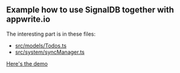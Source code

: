 ## Example how to use SignalDB together with appwrite.io

The interesting part is in these files:
* [src/models/Todos.ts](https://github.com/maxnowack/signaldb/blob/main/examples/appwrite/src/models/Todos.ts)
* [src/system/syncManager.ts](https://github.com/maxnowack/signaldb/blob/main/examples/appwrite/src/system/syncManager.ts)


[Here's the demo](https://signaldb.js.org/examples/appwrite/)
